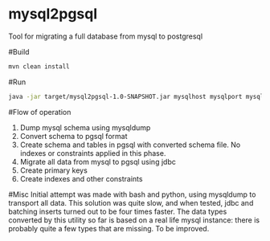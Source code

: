 mysql2pgsql
===========

Tool for migrating a full database from mysql to postgresql

#Build
```sh
mvn clean install 
```

#Run
```sh
java -jar target/mysql2pgsql-1.0-SNAPSHOT.jar mysqlhost mysqlport mysqluser pgsqlhost pgsqldb pgsqlport pgsqluser schema
```

#Flow of operation
1. Dump mysql schema using mysqldump
2. Convert schema to pgsql format
3. Create schema and tables in pgsql with converted schema file. No indexes or constraints applied in this phase.
4. Migrate all data from mysql to pgsql using jdbc
5. Create primary keys
6. Create indexes and other constraints

#Misc
Initial attempt was made with bash and python, using mysqldump to transport all data. This solution was quite slow, and when tested, jdbc and batching inserts turned out to be four times faster.
The data types converted by this utility so far is based on a real life mysql instance: there is probably quite a few types that are missing. To be improved.
